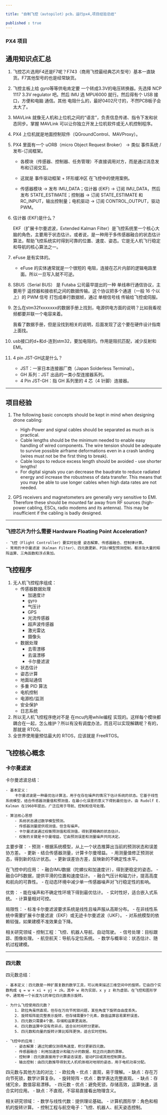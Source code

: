 ```yaml
---

title: "自制飞控（autopilot）pcb，运行px4,项目经验总结"

published : true
---
```



### PX4 项目




## 通用知识点汇总

1. 飞控芯片选用F4还是F7呢？F743（商用飞控最经典芯片型号）基本一直缺货。F7其他型号的也是经常缺货。
2. 飞控主板上给 gyro等等供电肯定要 一个转成3.3V的电压转换器。先选择 NCP 1117 3.3V regulator 吧。然后 IMU 选 MPU6000 就行。然后得有个 USB 接口，方便和电脑 通信。其他 电阻什么的，最好0402尺寸的，不然PCB板子会太大了。
3. MAVLink 就像无人机和上位机之间的“语言”，负责信息传递、指令下发和状态同步。掌握 MAVLink 可以让你独立开发上位机软件或无人机控制程序。
4. PX4 上位机就是地面控制软件（QGroundControl、MAVProxy）。
5. PX4 里面有一个 uORB（micro Object Request Broker） → 类似 事件系统 / 发布-订阅框架。

    - 各模块（传感器、控制器、任务管理）不直接调用对方，而是通过消息发布和订阅交互。

    - 这就是 事件驱动框架 + 环形缓冲区 在飞控中的使用案例。
    - 传感器模块 → 发布 IMU_DATA；估计器 (EKF) → 订阅 IMU_DATA，然后发布 STATE_ESTIMATE；控制器 → 订阅 STATE_ESTIMATE 和 RC_INPUT，输出控制量；电机驱动 → 订阅 CONTROL_OUTPUT，驱动 PWM。
6. 估计器 (EKF)是什么？

    EKF（扩展卡尔曼滤波，Extended Kalman Filter）是飞控系统里一个核心大脑的角色，主要用于状态估计。或者说，是一种用于多传感器融合的状态估计算法，帮助飞控系统实时得到可靠的位置、速度、姿态。它是无人机飞行稳定和导航的核心算法之一。
7. eFuse 是有实体的。

    - eFuse 的实体通常就是一个很短的 电阻，连接在芯片内部的逻辑电路里面。所以一旦写入就不可逆。
8. SBUS（Serial BUS） 是 Futaba 公司最早提出的一种 单线串行通信协议，主要用于 遥控器和接收机之间的数据传输。这个协议把多个通道（一般 16 个以上）的 PWM 信号 打包成串行数据帧，通过 单根信号线 传输给飞控或伺服。
9. 怎么在stm32fxxxxxxx的数据手册上找到，电源供电方面的说明？比如我看视频都要并联一个电容来着。

    我看了数据手册，但是没找到相关的说明，后面发现了这个要在硬件设计指南上面找。
10. usb接口的d+和d-连到stm32，要加电阻的。作用是阻抗匹配，减少反射和 EMI。
11. 4 pin JST-GH这是什么？

    - JST：一家日本连接器厂商（Japan Solderless Terminal）。
    - GH 系列：JST 出品的一类小型连接器系列。
    - 4 Pin JST-GH：指 GH 系列里的 4 芯（4 针脚）连接器。



---

## 项目经验

1. The following basic concepts should be kept in mind when designing drone cabling:

    - High-Power and signal cables should be separated as much as is practical.
    - Cable lengths should be the minimum needed to enable easy handling of wired components. The wire tension should be adequate to survive possible airframe deformations even in a crash landing (wires must not be the first thing to break).
    - Cable loops to reduce excess length should be avoided - use shorter lengths!
    - For digital signals you can decrease the baudrate to reduce radiated energy and increase the robustness of data transfer. This means that you may be able to use longer cables when high data rates are not needed.
2. GPS receivers and magnetometers are generally very sensitive to EMI. Therefore these should be mounted far away from RF sources (high-power cabling, ESCs, radio modems and its antenna). This may be insufficient if the cabling is badly designed.

---

### 飞控芯片为什么需要 Hardware Floating Point Acceleration?
    
    - 飞控（Flight Controller）要实时处理 姿态解算、传感器融合、控制律计算。
    - 常用的卡尔曼滤波（Kalman Filter）、四元数更新、PID/模型预测控制，都涉及大量的矩阵运算、三角函数和浮点乘加。


## 飞控程序

1. 无人机飞控程序组成：
    - 传感器数据处理
        - 加速度计
        - gyro
        - 气压计
        - GPS 
        - 光流传感器
        - 超声波传感器
        - 激光雷达
        - 摄像头
    - 数据处理
        - 去零漂移
        - 去温漂移
        - 卡尔曼滤波
    - 状态估计
    - 姿态计算
    - 地面站通信
    - 多重 PID 算法
    - 电机控制
    - 电源检/监测
    - 安全保护
    - 日志系统
2.  所以无人机飞控程序绝对不是 在mcu内用while编程 实现的。这样每个模块都耦合在一起，怎么维护？所以有没有调度办法，而且可以实现解耦呢？有的，那就是 RTOS。
3. 全世界使用量预估最大的 RTOS，应该就是 FreeRTOS。


## 飞控核心概念



### 卡尔曼滤波

卡尔曼滤波总结：

    - 基本定义：
        卡尔曼滤波是一种最优估计算法，用于在存在噪声的情况下估计系统的状态。它基于线性系统模型，结合传感器测量值和预测值，在最小化误差的意义下得到最优估计。由 Rudolf E. Kalman 在1960年提出，广泛应用于导航、控制和信号处理。

    - 算法核心思想
        - 系统状态通过数学模型预测。
        - 传感器测量提供观测值，但含有噪声。
        - 卡尔曼滤波通过权衡预测值和观测值，得到更精确的状态估计。
        - 权衡的关键是卡尔曼增益，它由预测误差和测量噪声共同决定。

主要步骤：
    - 预测
        - 根据系统模型，从上一个状态推算出当前的预测状态和误差协方差。
    - 更新
        - 结合传感器测量，计算卡尔曼增益。
        - 用测量值修正预测状态，得到新的估计状态。
        - 更新误差协方差，反映新的不确定性水平。

在飞控中的应用：
    - 融合IMU数据（陀螺仪和加速度计），得到更稳定的姿态。
    - 融合GPS数据，提供平滑的位置和速度估计。
    - 融合气压计和磁力计，提高高度和航向的可靠性。
    - 在动态环境中减少单一传感器噪声对飞行稳定性的影响。

优势：
    - 能在噪声和不确定性环境下得到最优估计。
    - 实时性好，适合嵌入式系统。
    - 计算量相对可控。

局限性：
    - 标准卡尔曼滤波要求系统是线性且噪声服从高斯分布。
    - 在非线性系统中需要扩展卡尔曼滤波（EKF）或无迹卡尔曼滤波（UKF）。
    - 对系统模型的依赖较强，如果建模不准效果会下降。

相关研究领域
    - 控制工程：飞控、机器人导航、自动驾驶。
    - 信号处理：目标跟踪、图像处理。
    - 航空航天：导航与定位系统。
    - 数学与概率论：状态估计、随机过程建模。

---

### 四元数

四元数总结：

    - 基本定义：四元数是一种扩展复数的数学工具，可以用来描述三维空间中的旋转。它由四个实数构成 q = w + xi + yj + zk。其中 w 称为实部，x y z 称为虚部。在飞控和图形学中，通常用一个长度为1的单位四元数表示旋转。

    - 为什么飞控使用四元数？
        1. 欧拉角虽然直观，但存在万向节死锁问题，某些角度下旋转自由度丢失。
        2. 旋转矩阵能完整表示旋转，但存储需要9个元素，数值运算容易累积误差。
        3. 四元数只需要4个数，存储和运算更高效。
        4. 四元数运算中没有奇异点，适合长时间积分更新。
        5. 四元数和向量的旋转计算比矩阵更快，适合实时控制。

    - 飞控中的应用：
        - 姿态解算：通过陀螺仪测得角速度，积分更新四元数。
        - 传感器融合：利用加速度计和磁力计的数据，校正四元数的漂移。
        - 控制律：四元数直接用于计算姿态误差，驱动PID或其他控制算法。
        - 输出控制：由四元数推导得到无人机机体相对地球的姿态，用于电机功率分配。

四元数与其他方法的对比：
    - 欧拉角
        - 优点：直观，易于理解。
        - 缺点：存在万向节死锁，数学计算复杂。
    - 旋转矩阵
        - 优点：数学表达完整直观。
        - 缺点：存储冗余，数值容易漂移。
    - 四元数
        - 优点：避免死锁，存储高效，运算快速，适合实时应用。
        - 缺点：不直观，不容易直接看出物理含义。

相关研究领域：
    - 数学与线性代数：提供理论基础。
    - 计算机图形学：角色和相机的旋转计算。
    - 控制工程与航空电子：飞控、机器人、航天姿态控制。
